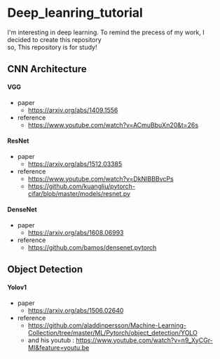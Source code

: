 # Deep_leanring_tutorial
I'm interesting in deep learning.
To remind the precess of my work, I decided to create this repository \
so, This repository is for study!

## CNN Architecture
####  VGG
- paper 
  - https://arxiv.org/abs/1409.1556
- reference  
  - https://www.youtube.com/watch?v=ACmuBbuXn20&t=26s
#### ResNet
- paper 
  - https://arxiv.org/abs/1512.03385
- reference 
  - https://www.youtube.com/watch?v=DkNIBBBvcPs 
  - https://github.com/kuangliu/pytorch-cifar/blob/master/models/resnet.py
#### DenseNet 
- paper 
  - https://arxiv.org/abs/1608.06993
- reference 
  - https://github.com/bamos/densenet.pytorch
## Object Detection
#### Yolov1
- paper 
  - https://arxiv.org/abs/1506.02640
- reference 
  - https://github.com/aladdinpersson/Machine-Learning-Collection/tree/master/ML/Pytorch/object_detection/YOLO   
  - and his youtub : https://www.youtube.com/watch?v=n9_XyCGr-MI&feature=youtu.be
